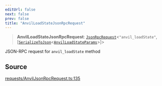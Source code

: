 ```yaml
---
editUrl: false
next: false
prev: false
title: "AnvilLoadStateJsonRpcRequest"
---
```


> **AnvilLoadStateJsonRpcRequest**: [`JsonRpcRequest`](/reference/jsonrpc/type-aliases/jsonrpcrequest/)\<`"anvil_loadState"`, [[`SerializeToJson`](/reference/tevm/procedures-types/type-aliases/serializetojson/)\<[`AnvilLoadStateParams`](/reference/actions-types/type-aliases/anvilloadstateparams/)\>]\>

JSON-RPC request for `anvil_loadState` method

## Source

[requests/AnvilJsonRpcRequest.ts:135](https://github.com/evmts/tevm-monorepo/blob/main/packages/procedures-types/src/requests/AnvilJsonRpcRequest.ts#L135)
